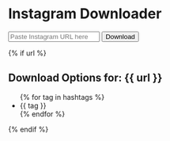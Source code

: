 <!DOCTYPE html>
<html>
<head>
    <title>Instagram Downloader</title>
</head>
<body>
    <h1>Instagram Downloader</h1>
    <form method="POST">
        <input type="text" name="url" placeholder="Paste Instagram URL here" required>
        <button type="submit">Download</button>
    </form>
    {% if url %}
        <h2>Download Options for: {{ url }}</h2>
        <ul>
            {% for tag in hashtags %}
                <li>{{ tag }}</li>
            {% endfor %}
        </ul>
    {% endif %}
</body>
</html>

